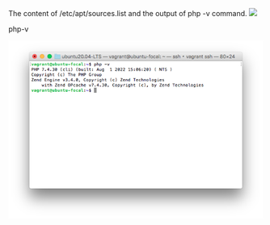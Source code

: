 The content of /etc/apt/sources.list and the output of php -v command.
![](../screenshots/aptsourcelist.png)

php-v

![](../screenshots/php.png)
